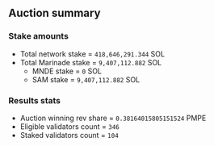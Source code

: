 ## Auction summary

### Stake amounts
- Total network stake = `418,646,291.344` SOL
- Total Marinade stake = `9,407,112.882` SOL
  - MNDE stake = `0` SOL
  - SAM stake = `9,407,112.882` SOL

### Results stats
- Auction winning rev share = `0.38164015805151524` PMPE
- Eligible validators count = `346`
- Staked validators count = `104`
